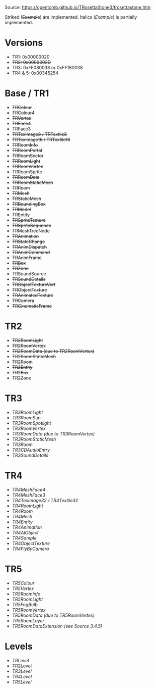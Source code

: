 Source: https://opentomb.github.io/TRosettaStone3/trosettastone.htm

Striked (~~Example~~) are implemented.
Italics (*Example*) is partially implemented.

# Versions
* TR1: 0x00000020
* ~~TR2: 0x0000002D~~
* TR3: 0xFF080038 or 0xFF180038
* TR4 & 5: 0x00345254

# Base / TR1
* ~~TRColour~~
* ~~TRColour4~~
* ~~TRVertex~~
* ~~TRFace4~~
* ~~TRFace3~~
* ~~TRTexImage8 / TRTextile8~~
* ~~TRTexImage16 / TRTextile16~~
* ~~TRRoomInfo~~
* ~~TRRoomPortal~~
* ~~TRRoomSector~~
* ~~TRRoomLight~~
* ~~TRRoomVertex~~
* ~~TRRoomSprite~~
* ~~TRRoomData~~
* ~~TRRoomStaticMesh~~
* ~~TRRoom~~
* ~~TRMesh~~
* ~~TRStaticMesh~~
* ~~TRBoundingBox~~
* ~~TRModel~~
* ~~TREntity~~
* ~~TRSpriteTexture~~
* ~~TRSpriteSequence~~
* ~~TRMeshTreeNode~~
* ~~TRAnimation~~
* ~~TRStateChange~~
* ~~TRAnimDispatch~~
* ~~TRAnimCommand~~
* ~~TRAnimFrame~~
* ~~TRBox~~
* ~~TRZone~~
* ~~TRSoundSource~~
* ~~TRSoundDetails~~
* ~~TRObjectTextureVert~~
* ~~TRObjectTexture~~
* ~~TRAnimatedTexture~~
* ~~TRCamera~~
* ~~TRCinematicFrame~~

# TR2
* ~~TR2RoomLight~~
* ~~TR2RoomVertex~~
* ~~TR2RoomData (due to TR2RoomVertex)~~
* ~~TR2RoomStaticMesh~~
* ~~TR2Room~~
* ~~TR2Entity~~
* ~~TR2Box~~
* ~~TR2Zone~~

# TR3
* *TR3RoomLight*
* *TR3RoomSun*
* *TR3RoomSpotlight*
* *TR3RoomVertex*
* *TR3RoomData (due to TR3RoomVertex)*
* *TR3RoomStaticMesh*
* *TR3Room*
* *TR3CDAudioEntry*
* *TR3SoundDetails*

# TR4
* *TR4MeshFace4*
* *TR4MeshFace3*
* *TR4TexImage32 / TR4Textile32*
* *TR4RoomLight*
* *TR4Room*
* *TR4Mesh*
* *TR4Entity*
* *TR4Animation*
* *TR4AIObject*
* *TR4Sample*
* *TR4ObjectTexture*
* *TR4FlyByCamera*

# TR5
* *TR5Colour*
* *TR5Vertex*
* *TR5RoomInfo*
* *TR5RoomLight*
* *TR5FogBulb*
* *TR5RoomVertex*
* *TR5RoomData (due to TR5RoomVertex)*
* *TR5RoomLayer*
* *TR5RoomDataExtension (see Source 3.4.5)*

# Levels
* *TRLevel*
* ~~TR2Level~~
* *TR3Level*
* *TR4Level*
* *TR5Level*